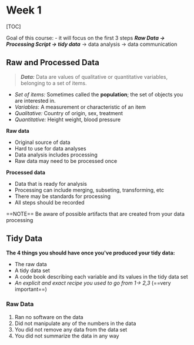 # Week 1

[TOC]

Goal of this course: - it will focus on the first 3 steps
***Raw Data -> Processing Script -> tidy data*** -> data analysis -> data communication 



## Raw and Processed Data

> ***Data:*** Data are values of qualitative or quantitative variables, belonging to a set of items.

* *Set of items:* Sometimes called the **population**; the set of objects you are interested in.
* *Variables*: A measurement or characteristic of an item
* *Qualitative:* Country of origin, sex, treatment
* *Quantitative:* Height weight, blood pressure

**Raw data**

* Original source of data
* Hard to use for data analyses
* Data analysis includes processing
* Raw data may need to be processed once

**Processed data**

* Data that is ready for analysis 
* Processing can include merging, subseting, transforming, etc
* There may be standards for processing
* All steps should be recorded 

==NOTE== Be aware of possible artifacts that are created from your data processing 

## Tidy Data

**The 4 things you should have once you've produced your tidy data:**

* The raw data
* A tidy data set
* A code book describing each variable and its values in the tidy data set
* *An explicit and exact recipe you used to go from 1-> 2,3* (==very important==)

### Raw Data

1. Ran no software on the data
2. Did not manipulate any of the numbers in the data
3. You did not remove any data from the data set
4. You did not summarize the data in any way

